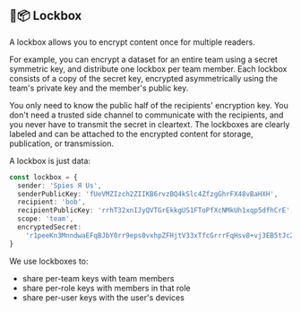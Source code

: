 ﻿## 🔐📦 Lockbox

A lockbox allows you to encrypt content once for multiple readers.

For example, you can encrypt a dataset for an entire team using a secret symmetric key, and distribute one lockbox per team member. Each lockbox consists of a copy of the secret key, encrypted asymmetrically using the team's private key and the member's public key.

You only need to know the public half of the recipients' encryption key. You don't need a trusted side channel to communicate with the recipients, and you never have to transmit the secret in cleartext. The lockboxes are clearly labeled and can be attached to the encrypted content for storage, publication, or transmission.

A lockbox is just data:

```ts
const lockbox = {
  sender: 'Spies Я Us',
  senderPublicKey: 'fUeVMZIzch2ZIIKB6rvzBQ4kSlc4ZfzgGhrFX48vBaHXH',
  recipient: 'bob',
  recipientPublicKey: 'rrhT32xnIJyQVTGrEkkgUS1FToPfXcNMkUh1xqp5dfhCrE',
  scope: 'team',
  encryptedSecret:
    'r1peeKn3MnndwaEFqBJbY0rr9eps0vxhpZFHjtV33xTfcGrrrFqHsv8+vj3EB5tJc2K9X8krrD9RJzeHDMuoeQqqpRRkaw9==',
}
```

We use lockboxes to:

- share per-team keys with team members
- share per-role keys with members in that role
- share per-user keys with the user's devices
